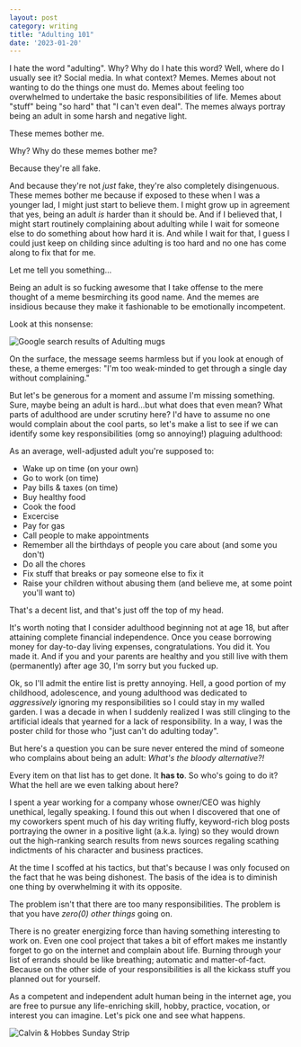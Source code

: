 ```yaml
---
layout: post
category: writing
title: "Adulting 101"
date: '2023-01-20'
---
```


I hate the word "adulting". Why? Why do I hate this word? Well, where do I usually see it? Social media. In what context? Memes. Memes about not wanting to do the things one must do. Memes about feeling too overwhelmed to undertake the basic responsibilities of life. Memes about "stuff" being "so hard" that "I can't even deal". The memes always portray being an adult in some harsh and negative light.

These memes bother me.

Why? Why do these memes bother me?

Because they're all fake.

And because they're not _just_ fake, they're also completely disingenuous. These memes bother me because if exposed to these when I was a younger lad, I might just start to believe them. I might grow up in agreement that yes, being an adult _is_ harder than it should be. And if I believed that, I might start routinely complaining about adulting while I wait for someone else to do something about how hard it is. And while I wait for that, I guess I could just keep on childing since adulting is too hard and no one has come along to fix that for me.

Let me tell you something...

Being an adult is so fucking awesome that I take offense to the mere thought of a meme besmirching its good name. And the memes are insidious because they make it fashionable to be emotionally incompetent. 

Look at this nonsense:

![Google search results of Adulting mugs](https://campbell17.s3.amazonaws.com/posts/mugs.jpg)

On the surface, the message seems harmless but if you look at enough of these, a theme emerges: "I'm too weak-minded to get through a single day without complaining." 

But let's be generous for a moment and assume I'm missing something. Sure, maybe being an adult is hard...but what does that even mean? What parts of adulthood are under scrutiny here? I'd have to assume no one would complain about the cool parts, so let's make a list to see if we can identify some key responsibilities (omg so annoying!) plaguing adulthood:

As an average, well-adjusted adult you're supposed to:
* Wake up on time (on your own)
* Go to work (on time)
* Pay bills & taxes (on time)
* Buy healthy food
* Cook the food
* Excercise
* Pay for gas
* Call people to make appointments
* Remember all the birthdays of people you care about (and some you don't)
* Do all the chores
* Fix stuff that breaks or pay someone else to fix it
* Raise your children without abusing them (and believe me, at some point you'll want to)

That's a decent list, and that's just off the top of my head.

It's worth noting that I consider adulthood beginning not at age 18, but after attaining complete financial independence. Once you cease borrowing money for day-to-day living expenses, congratulations. You did it. You made it. And if you and your parents are healthy and you still live with them (permanently) after age 30, I'm sorry but you fucked up.

Ok, so I'll admit the entire list is pretty annoying. Hell, a good portion of my childhood, adolescence, and young adulthood was dedicated to _aggressively_ ignoring my responsibilities so I could stay in my walled garden. I was a decade in when I suddenly realized I was still clinging to the artificial ideals that yearned for a lack of responsibility. In a way, I was the poster child for those who "just can't do adulting today".

But here's a question you can be sure never entered the mind of someone who complains about being an adult: *What's the bloody alternative?!* 

Every item on that list has to get done. It **has to**. So who's going to do it? What the hell are we even talking about here?

I spent a year working for a company whose owner/CEO was highly unethical, legally speaking. I found this out when I discovered that one of my coworkers spent much of his day writing fluffy, keyword-rich blog posts portraying the owner in a positive light (a.k.a. lying) so they would drown out the high-ranking search results from news sources regaling scathing indictments of his character and business practices.

At the time I scoffed at his tactics, but that's because I was only focused on the fact that he was being dishonest. The basis of the idea is to diminish one thing by overwhelming it with its opposite.

The problem isn't that there are too many responsibilities. The problem is that you have _zero(0) other things_ going on.

There is no greater energizing force than having something interesting to work on. Even one cool project that takes a bit of effort makes me instantly forget to go on the internet and complain about life. Burning through your list of errands should be like breathing; automatic and matter-of-fact. Because on the other side of your responsibilities is all the kickass stuff you planned out for yourself.

As a competent and independent adult human being in the internet age, you are free to pursue any life-enriching skill, hobby, practice, vocation, or interest you can imagine. Let's pick one and see what happens.

![Calvin & Hobbes Sunday Strip](https://campbell17.s3.amazonaws.com/posts/calvin-childhood-idyllic.jpg)